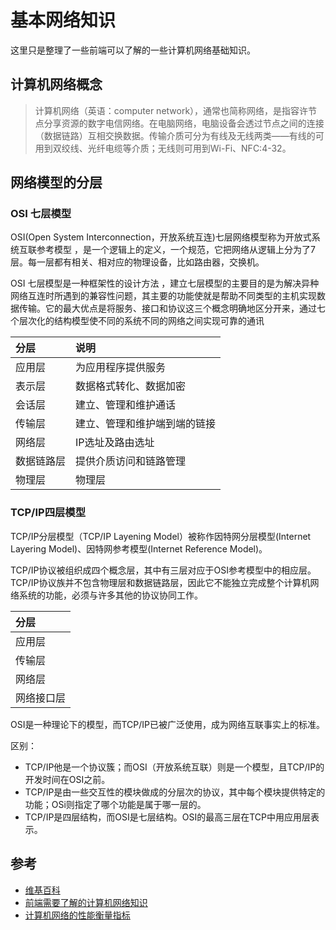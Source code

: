 # 基本网络知识

这里只是整理了一些前端可以了解的一些计算机网络基础知识。

## 计算机网络概念

> 计算机网络（英语：computer network），通常也简称网络，是指容许节点分享资源的数字电信网络。在电脑网络，电脑设备会透过节点之间的连接（数据链路）互相交换数据。传输介质可分为有线及无线两类——有线的可用到双绞线、光纤电缆等介质；无线则可用到Wi-Fi、NFC:4-32。
## 网络模型的分层

### OSI 七层模型

OSI(Open System Interconnection，开放系统互连)七层网络模型称为开放式系统互联参考模型 ，是一个逻辑上的定义，一个规范，它把网络从逻辑上分为了7层。每一层都有相关、相对应的物理设备，比如路由器，交换机。

OSI 七层模型是一种框架性的设计方法 ，建立七层模型的主要目的是为解决异种网络互连时所遇到的兼容性问题，其主要的功能使就是帮助不同类型的主机实现数据传输。它的最大优点是将服务、接口和协议这三个概念明确地区分开来，通过七个层次化的结构模型使不同的系统不同的网络之间实现可靠的通讯

|分层|说明|
|:----|:---|
|应用层|为应用程序提供服务|
|表示层|数据格式转化、数据加密|
|会话层|建立、管理和维护通话|
|传输层|建立、管理和维护端到端的链接|
|网络层|IP选址及路由选址|
|数据链路层|提供介质访问和链路管理|
|物理层|物理层|

### TCP/IP四层模型

TCP/IP分层模型（TCP/IP Layening Model）被称作因特网分层模型(Internet Layering Model)、因特网参考模型(Internet Reference Model)。

TCP/IP协议被组织成四个概念层，其中有三层对应于OSI参考模型中的相应层。TCP/IP协议族并不包含物理层和数据链路层，因此它不能独立完成整个计算机网络系统的功能，必须与许多其他的协议协同工作。

|分层|
|:----|
|应用层|
|传输层|
|网络层|
|网络接口层|

OSI是一种理论下的模型，而TCP/IP已被广泛使用，成为网络互联事实上的标准。

区别：

- TCP/IP他是一个协议簇；而OSI（开放系统互联）则是一个模型，且TCP/IP的开发时间在OSI之前。
- TCP/IP是由一些交互性的模块做成的分层次的协议，其中每个模块提供特定的功能；OSi则指定了哪个功能是属于哪一层的。
- TCP/IP是四层结构，而OSI是七层结构。OSI的最高三层在TCP中用应用层表示。

## 参考

- [维基百科](https://zh.wikipedia.org/wiki/%E8%AE%A1%E7%AE%97%E6%9C%BA%E7%BD%91%E7%BB%9C)
- [前端需要了解的计算机网络知识](https://juejin.cn/post/6844904079974465544)
- [计算机网络的性能衡量指标](https://www.jianshu.com/p/d39241fe956e)